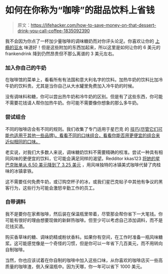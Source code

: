 # 如何在你称为“咖啡”的甜品饮料上省钱

> 原文：<https://lifehacker.com/how-to-save-money-on-that-dessert-drink-you-call-coffee-1835092390>

我不会因为你点了一杯加少量咖啡的调味糖奶而对你评头论足。你喜欢让你的 [上瘾的豆水](https://lifehacker.com/what-caffeine-actually-does-to-your-brain-5585217) 味道好！但是这些附加的东西加起来，所以这里是如何让你的 6 美元的 frankendrink 降到仍然昂贵但不那么离谱的 3 美元左右。



### 加入你自己的牛奶

在咖啡馆的菜单上，看看所有有法国和意大利名字的饮料。加热牛奶的饮料比加冷牛奶的饮料贵。尤其是当你自己从大水罐里免费加入冷牛奶的时候。

没有调味料和糖，你可以尝出热牛奶和冷牛奶的区别。但是有了这些东西，你可能不需要花钱请人帮你加热牛奶。你可能不需要像你想象的那么多牛奶。

### 尝试组合

不同的咖啡店会有不同的规则。我们收集了专门适用于星巴克 的 [技巧(尽管它们可能也适用于其他一些品牌)。看看不同的口味组合，看看你能否用更便宜的组合来近似相同的口味。](https://lifehacker.com/the-ultimate-guide-to-paying-less-at-starbucks-1819769615)

老实说，对我们大多数人来说，调味糖奶饮料不需要精确的校准。尝试一种具有相同风味的更便宜的饮料，它可能会满足同样的渴望。Redditor kkas123 [将她的星巴克账单从 6.50 美元降到了 3.25 美元](https://www.reddit.com/r/Frugal/comments/bprdt8/i_started_being_smarter_with_my_morning_coffees/) ，用风味独特的冰镇美式咖啡代替了肉桂味的冰镇拿铁。

这不需要任何免费牛奶，或订购空杯子的冰，或我们星巴克帖子中其他有争议的黑客行为，这些行为可能会激怒辛勤工作的员工。

### 自带调料

我不是要你在家煮咖啡，然后装在保温瓶里带着，尽管那会帮你省下一大笔钱。你可能有很好的理由想要现做的新鲜热咖啡。但至少可以考虑自己添加调料，而不是花钱买酒。

购买香草味的糖、调味奶精或粉状香料。如果你有空间，在工作时准备一瓶风味糖浆。这可能感觉像是一个奇怪的习惯，但是你可以一年省下几百美元，而不用转向自制咖啡。

当然，你也应该试着在你自制的咖啡中加入这些口味，从你喜欢的咖啡店买一些高质量的咖啡渣，倒入保温瓶中。因为天哪，你一年可以省下 1000 美元。